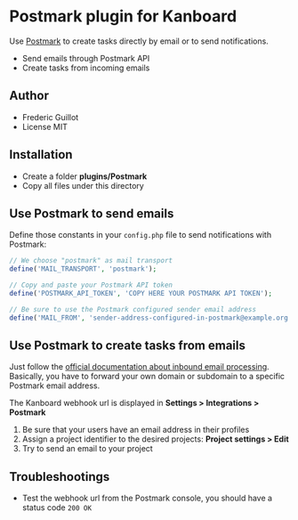 Postmark plugin for Kanboard
============================

Use [Postmark](https://postmarkapp.com/) to create tasks directly by email or to send notifications.

- Send emails through Postmark API
- Create tasks from incoming emails

Author
------

- Frederic Guillot
- License MIT

Installation
------------

- Create a folder **plugins/Postmark**
- Copy all files under this directory

Use Postmark to send emails
---------------------------

Define those constants in your `config.php` file to send notifications with Postmark:

```php
// We choose "postmark" as mail transport
define('MAIL_TRANSPORT', 'postmark');

// Copy and paste your Postmark API token
define('POSTMARK_API_TOKEN', 'COPY HERE YOUR POSTMARK API TOKEN');

// Be sure to use the Postmark configured sender email address
define('MAIL_FROM', 'sender-address-configured-in-postmark@example.org');
```

Use Postmark to create tasks from emails
----------------------------------------

Just follow the [official documentation about inbound email processing](http://developer.postmarkapp.com/developer-process-configure.html).
Basically, you have to forward your own domain or subdomain to a specific Postmark email address.

The Kanboard webhook url is displayed in **Settings > Integrations > Postmark**

1. Be sure that your users have an email address in their profiles
2. Assign a project identifier to the desired projects: **Project settings > Edit**
3. Try to send an email to your project

Troubleshootings
----------------

- Test the webhook url from the Postmark console, you should have a status code `200 OK`
